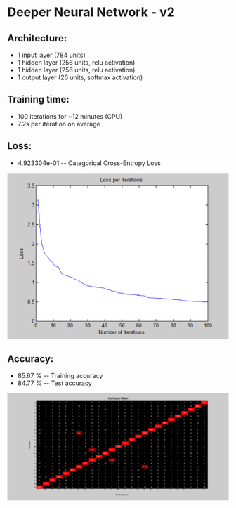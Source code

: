 # Deeper Neural Network - v2

## Architecture:

- 1 input layer (784 units)
- 1 hidden layer (256 units, relu activation)
- 1 hidden layer (256 units, relu activation)
- 1 output layer (26 units, softmax activation)

## Training time: 

- 100 iterations for ~12 minutes (CPU)
- 7.2s per iteration on average

## Loss:

- 4.923304e-01 -- Categorical Cross-Entropy Loss

![image](Visualizations/Loss_per_iterations.png)

## Accuracy:

- 85.67 % -- Training accuracy
- 84.77 % -- Test accuracy

![image](Visualizations/Confusion_Matrix.png)
